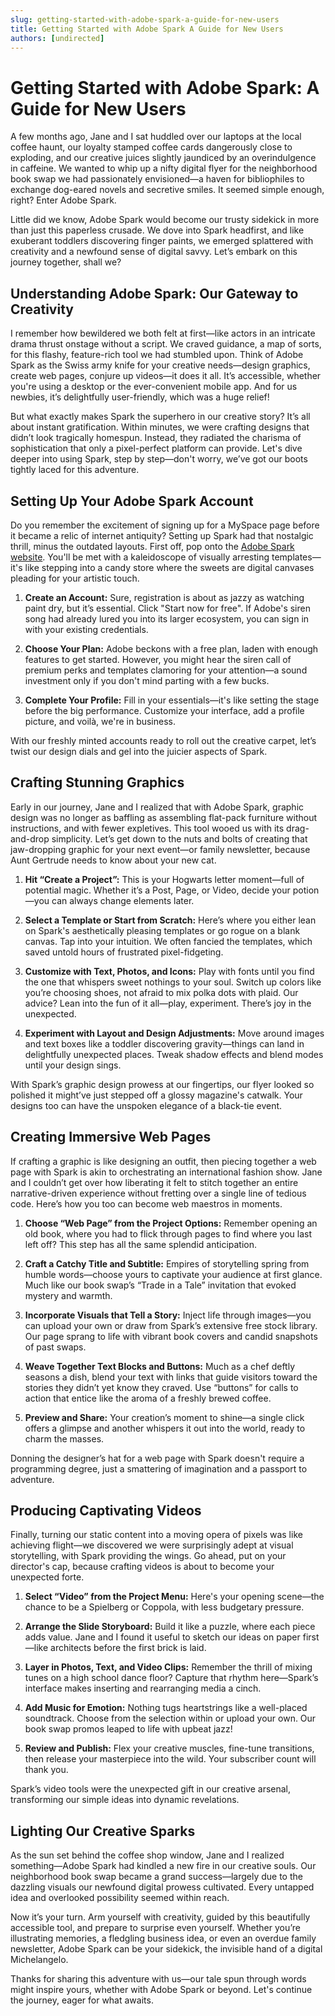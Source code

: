 ```yaml
---
slug: getting-started-with-adobe-spark-a-guide-for-new-users
title: Getting Started with Adobe Spark A Guide for New Users
authors: [undirected]
---
```



# Getting Started with Adobe Spark: A Guide for New Users

A few months ago, Jane and I sat huddled over our laptops at the local coffee haunt, our loyalty stamped coffee cards dangerously close to exploding, and our creative juices slightly jaundiced by an overindulgence in caffeine. We wanted to whip up a nifty digital flyer for the neighborhood book swap we had passionately envisioned—a haven for bibliophiles to exchange dog-eared novels and secretive smiles. It seemed simple enough, right? Enter Adobe Spark.

Little did we know, Adobe Spark would become our trusty sidekick in more than just this paperless crusade. We dove into Spark headfirst, and like exuberant toddlers discovering finger paints, we emerged splattered with creativity and a newfound sense of digital savvy. Let’s embark on this journey together, shall we?

## Understanding Adobe Spark: Our Gateway to Creativity

I remember how bewildered we both felt at first—like actors in an intricate drama thrust onstage without a script. We craved guidance, a map of sorts, for this flashy, feature-rich tool we had stumbled upon. Think of Adobe Spark as the Swiss army knife for your creative needs—design graphics, create web pages, conjure up videos—it does it all. It’s accessible, whether you're using a desktop or the ever-convenient mobile app. And for us newbies, it’s delightfully user-friendly, which was a huge relief!

But what exactly makes Spark the superhero in our creative story? It’s all about instant gratification. Within minutes, we were crafting designs that didn’t look tragically homespun. Instead, they radiated the charisma of sophistication that only a pixel-perfect platform can provide. 
Let's dive deeper into using Spark, step by step—don't worry, we’ve got our boots tightly laced for this adventure.

## Setting Up Your Adobe Spark Account

Do you remember the excitement of signing up for a MySpace page before it became a relic of internet antiquity? Setting up Spark had that nostalgic thrill, minus the outdated layouts. First off, pop onto the [Adobe Spark website](https://spark.adobe.com/). You'll be met with a kaleidoscope of visually arresting templates—it's like stepping into a candy store where the sweets are digital canvases pleading for your artistic touch.

1. **Create an Account:** Sure, registration is about as jazzy as watching paint dry, but it’s essential. Click "Start now for free". If Adobe's siren song had already lured you into its larger ecosystem, you can sign in with your existing credentials.

2. **Choose Your Plan:** Adobe beckons with a free plan, laden with enough features to get started. However, you might hear the siren call of premium perks and templates clamoring for your attention—a sound investment only if you don't mind parting with a few bucks.

3. **Complete Your Profile:** Fill in your essentials—it's like setting the stage before the big performance. Customize your interface, add a profile picture, and voilà, we're in business.

With our freshly minted accounts ready to roll out the creative carpet, let’s twist our design dials and gel into the juicier aspects of Spark.

## Crafting Stunning Graphics

Early in our journey, Jane and I realized that with Adobe Spark, graphic design was no longer as baffling as assembling flat-pack furniture without instructions, and with fewer expletives. This tool wooed us with its drag-and-drop simplicity. Let’s get down to the nuts and bolts of creating that jaw-dropping graphic for your next event—or family newsletter, because Aunt Gertrude needs to know about your new cat.

1. **Hit “Create a Project”:** This is your Hogwarts letter moment—full of potential magic. Whether it’s a Post, Page, or Video, decide your potion—you can always change elements later.

2. **Select a Template or Start from Scratch:** Here’s where you either lean on Spark's aesthetically pleasing templates or go rogue on a blank canvas. Tap into your intuition. We often fancied the templates, which saved untold hours of frustrated pixel-fidgeting.

3. **Customize with Text, Photos, and Icons:** Play with fonts until you find the one that whispers sweet nothings to your soul. Switch up colors like you’re choosing shoes, not afraid to mix polka dots with plaid. Our advice? Lean into the fun of it all—play, experiment. There’s joy in the unexpected.

4. **Experiment with Layout and Design Adjustments:** Move around images and text boxes like a toddler discovering gravity—things can land in delightfully unexpected places. Tweak shadow effects and blend modes until your design sings.

With Spark’s graphic design prowess at our fingertips, our flyer looked so polished it might’ve just stepped off a glossy magazine's catwalk. Your designs too can have the unspoken elegance of a black-tie event.

## Creating Immersive Web Pages

If crafting a graphic is like designing an outfit, then piecing together a web page with Spark is akin to orchestrating an international fashion show. Jane and I couldn’t get over how liberating it felt to stitch together an entire narrative-driven experience without fretting over a single line of tedious code. Here’s how you too can become web maestros in moments.

1. **Choose “Web Page” from the Project Options:** Remember opening an old book, where you had to flick through pages to find where you last left off? This step has all the same splendid anticipation.

2. **Craft a Catchy Title and Subtitle:** Empires of storytelling spring from humble words—choose yours to captivate your audience at first glance. Much like our book swap’s “Trade in a Tale” invitation that evoked mystery and warmth.

3. **Incorporate Visuals that Tell a Story:** Inject life through images—you can upload your own or draw from Spark’s extensive free stock library. Our page sprang to life with vibrant book covers and candid snapshots of past swaps.

4. **Weave Together Text Blocks and Buttons:** Much as a chef deftly seasons a dish, blend your text with links that guide visitors toward the stories they didn’t yet know they craved. Use “buttons” for calls to action that entice like the aroma of a freshly brewed coffee.

5. **Preview and Share:** Your creation’s moment to shine—a single click offers a glimpse and another whispers it out into the world, ready to charm the masses.

Donning the designer’s hat for a web page with Spark doesn't require a programming degree, just a smattering of imagination and a passport to adventure.

## Producing Captivating Videos

Finally, turning our static content into a moving opera of pixels was like achieving flight—we discovered we were surprisingly adept at visual storytelling, with Spark providing the wings. Go ahead, put on your director's cap, because crafting videos is about to become your unexpected forte.

1. **Select “Video” from the Project Menu:** Here's your opening scene—the chance to be a Spielberg or Coppola, with less budgetary pressure.

2. **Arrange the Slide Storyboard:** Build it like a puzzle, where each piece adds value. Jane and I found it useful to sketch our ideas on paper first—like architects before the first brick is laid.

3. **Layer in Photos, Text, and Video Clips:** Remember the thrill of mixing tunes on a high school dance floor? Capture that rhythm here—Spark’s interface makes inserting and rearranging media a cinch.

4. **Add Music for Emotion:** Nothing tugs heartstrings like a well-placed soundtrack. Choose from the selection within or upload your own. Our book swap promos leaped to life with upbeat jazz!

5. **Review and Publish:** Flex your creative muscles, fine-tune transitions, then release your masterpiece into the wild. Your subscriber count will thank you.

Spark’s video tools were the unexpected gift in our creative arsenal, transforming our simple ideas into dynamic revelations.

## Lighting Our Creative Sparks

As the sun set behind the coffee shop window, Jane and I realized something—Adobe Spark had kindled a new fire in our creative souls. Our neighborhood book swap became a grand success—largely due to the dazzling visuals our newfound digital prowess cultivated. Every untapped idea and overlooked possibility seemed within reach.

Now it’s your turn. Arm yourself with creativity, guided by this beautifully accessible tool, and prepare to surprise even yourself. Whether you’re illustrating memories, a fledgling business idea, or even an overdue family newsletter, Adobe Spark can be your sidekick, the invisible hand of a digital Michelangelo. 

Thanks for sharing this adventure with us—our tale spun through words might inspire yours, whether with Adobe Spark or beyond. Let's continue the journey, eager for what awaits.